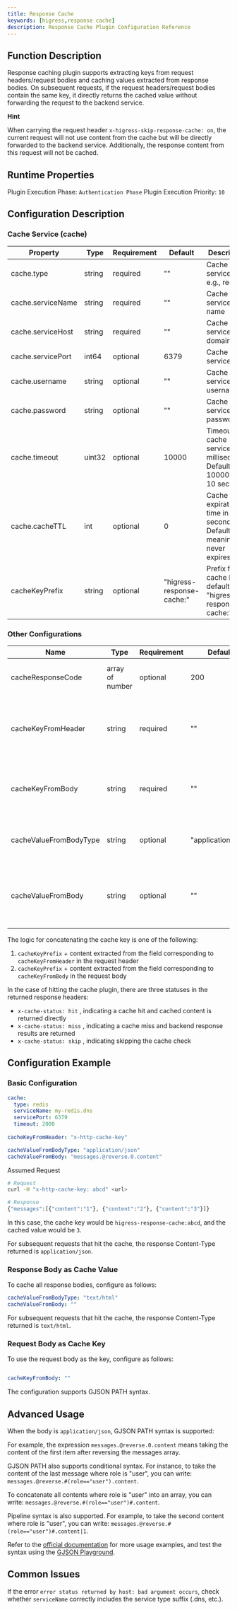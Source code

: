 ```yaml
---
title: Response Cache
keywords: [higress,response cache]
description: Response Cache Plugin Configuration Reference
---
```

## Function Description
Response caching plugin supports extracting keys from request headers/request bodies and caching values extracted from response bodies. On subsequent requests, if the request headers/request bodies contain the same key, it directly returns the cached value without forwarding the request to the backend service.

**Hint**

When carrying the request header `x-higress-skip-response-cache: on`, the current request will not use content from the cache but will be directly forwarded to the backend service. Additionally, the response content from this request will not be cached.

## Runtime Properties
Plugin Execution Phase: `Authentication Phase`
Plugin Execution Priority: `10`

## Configuration Description

### Cache Service (cache)
| Property | Type | Requirement | Default | Description |
| --- | --- | --- | --- | --- |
| cache.type | string | required | "" | Cache service type, e.g., redis |
| cache.serviceName | string | required | "" | Cache service name |
| cache.serviceHost | string | required | "" | Cache service domain |
| cache.servicePort | int64 | optional | 6379 | Cache service port |
| cache.username | string | optional | "" | Cache service username |
| cache.password | string | optional | "" | Cache service password |
| cache.timeout | uint32 | optional | 10000 | Timeout for cache service in milliseconds. Default is 10000, i.e., 10 seconds |
| cache.cacheTTL | int | optional | 0 | Cache expiration time in seconds. Default is 0, meaning never expires |
| cacheKeyPrefix | string | optional | "higress-response-cache:" | Prefix for cache keys, default is "higress-response-cache:" |                 |

### Other Configurations
| Name | Type | Requirement | Default | Description |
| --- | --- | --- | --- | --- |
| cacheResponseCode | array of number | optional | 200 | Indicates the list of response status codes that support caching; the default is 200.|
| cacheKeyFromHeader | string | required | "" | Extracts a fixed field's value from headers as the cache key; **only one of cacheKeyFromHeader and cacheKeyFromBody can be configured when both are non-empty**|
| cacheKeyFromBody | string | required | "" | If empty, extracts all body as the cache key; otherwise, extracts a string from the request body based on [GJSON PATH](https://github.com/tidwall/gjson/blob/master/SYNTAX.md) |
| cacheValueFromBodyType | string | optional | "application/json" | Indicates the type of cached body; the content-type returned on cache hit will be this value; default is JSON |
| cacheValueFromBody | string | optional | "" | If empty, caches all body; when cacheValueFromBodyType is JSON, supports extracting a string from the response body based on [GJSON PATH](https://github.com/tidwall/gjson/blob/master/SYNTAX.md) |


The logic for concatenating the cache key is one of the following:

1. `cacheKeyPrefix` + content extracted from the field corresponding to `cacheKeyFromHeader` in the request header
2. `cacheKeyPrefix` + content extracted from the field corresponding to `cacheKeyFromBody` in the request body

In the case of hitting the cache plugin, there are three statuses in the returned response headers:

- `x-cache-status: hit` , indicating a cache hit and cached content is returned directly
- `x-cache-status: miss` , indicating a cache miss and backend response results are returned
- `x-cache-status: skip` , indicating skipping the cache check

## Configuration Example
### Basic Configuration
```yaml
cache:
  type: redis
  serviceName: my-redis.dns
  servicePort: 6379
  timeout: 2000
  
cacheKeyFromHeader: "x-http-cache-key"

cacheValueFromBodyType: "application/json"
cacheValueFromBody: "messages.@reverse.0.content"
```

Assumed Request

```bash
# Request
curl -H "x-http-cache-key: abcd" <url>

# Response
{"messages":[{"content":"1"}, {"content":"2"}, {"content":"3"}]}
```

In this case, the cache key would be `higress-response-cache:abcd`, and the cached value would be `3`.

For subsequent requests that hit the cache, the response Content-Type returned is `application/json`.

### Response Body as Cache Value
To cache all response bodies, configure as follows:

```yaml
cacheValueFromBodyType: "text/html"
cacheValueFromBody: ""
```
For subsequent requests that hit the cache, the response Content-Type returned is `text/html`.


### Request Body as Cache Key
To use the request body as the key, configure as follows:

```yaml

cacheKeyFromBody: ""
```

The configuration supports GJSON PATH syntax.


## Advanced Usage
When the body is `application/json`, GJSON PATH syntax is supported:

For example, the expression `messages.@reverse.0.content` means taking the content of the first item after reversing the messages array.

GJSON PATH also supports conditional syntax. For instance, to take the content of the last message where role is "user", you can write: `messages.@reverse.#(role=="user").content`.

To concatenate all contents where role is "user" into an array, you can write: `messages.@reverse.#(role=="user")#.content`.

Pipeline syntax is also supported. For example, to take the second content where role is "user", you can write: `messages.@reverse.#(role=="user")#.content|1`.

Refer to the [official documentation](https://github.com/tidwall/gjson/blob/master/SYNTAX.md) for more usage examples, and test the syntax using the [GJSON Playground](https://gjson.dev/).

## Common Issues
If the error `error status returned by host: bad argument occurs`, check whether `serviceName` correctly includes the service type suffix (.dns, etc.).